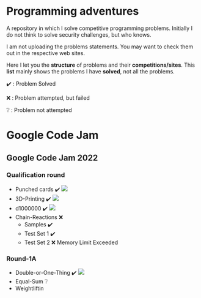 # Programming adventures
A repository in which I solve competitive programming problems.
Initially I do not think to solve security challenges, but who knows.

I am not uploading the problems statements. You may want to check them out in the respective web sites.

Here I let you the **structure** of problems and their **competitions/sites**. This **list** mainly shows the problems I have **solved**, not all the problems.

:heavy_check_mark: : Problem Solved

:x: : Problem attempted, but failed

:grey_question: : Problem not attempted

# Google Code Jam
## Google Code Jam 2022
### Qualification round
* Punched cards :heavy_check_mark: <img src="https://img.shields.io/badge/Python-FFD43B?style=for-the-badge&logo=python&logoColor=blue"/>
* 3D-Printing :heavy_check_mark: <img src="https://img.shields.io/badge/Python-FFD43B?style=for-the-badge&logo=python&logoColor=blue"/>
* d1000000 :heavy_check_mark: <img src="https://img.shields.io/badge/Python-FFD43B?style=for-the-badge&logo=python&logoColor=blue"/>
* Chain-Reactions :x:
    * Samples :heavy_check_mark:
    * Test Set 1 :heavy_check_mark:
    * Test Set 2 :x: Memory Limit Exceeded
### Round-1A
* Double-or-One-Thing :heavy_check_mark: <img src="https://img.shields.io/badge/Python-FFD43B?style=for-the-badge&logo=python&logoColor=blue"/>
* Equal-Sum :grey_question: 
* Weightliftin